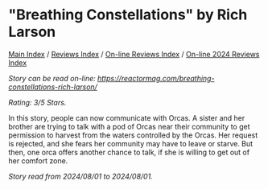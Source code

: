# "Breathing Constellations" by Rich Larson

[Main Index](../../../README.md) / [Reviews Index](../../README.md) / [On-line Reviews Index](../README.md) / [On-line 2024 Reviews Index](README.md)

*Story can be read on-line: <https://reactormag.com/breathing-constellations-rich-larson/>*

*Rating: 3/5 Stars.*

In this story, people can now communicate with Orcas. A sister and her brother are trying to talk with a pod of Orcas near their community to get permission to harvest from the waters controlled by the Orcas. Her request is rejected, and she fears her community may have to leave or starve. But then, one orca offers another chance to talk, if she is willing to get out of her comfort zone.

*Story read from 2024/08/01 to 2024/08/01.*
